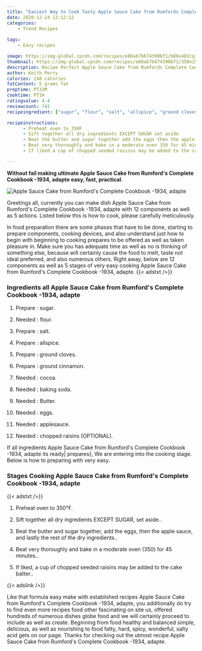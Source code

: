 ```yaml
---
title: "Easiest Way to Cook Tasty Apple Sauce Cake from Rumfords Complete Cookbook 1934 adapte"
date: 2020-12-24 12:12:12
categories:
    - Trend Recipes
    
tags:
    - Easy recipes

image: https://img-global.cpcdn.com/recipes/e86ab7b674390bf1/680x482cq70/apple-sauce-cake-from-rumfords-complete-cookbook-1934-adapte-recipe-main-photo.jpg
thumbnail: https://img-global.cpcdn.com/recipes/e86ab7b674390bf1/350x250cq70/apple-sauce-cake-from-rumfords-complete-cookbook-1934-adapte-recipe-main-photo.jpg
description: Recipe Perfect Apple Sauce Cake from Rumfords Complete Cookbook 1934 adapte with 12 ingredients and 5 stages of easy cooking.
author: Keith Perry
calories: 248 calories
fatContent: 5 grams fat
preptime: PT33M
cooktime: PT1H
ratingvalue: 4.4
reviewcount: 742
recipeingredient: ["sugar", "flour", "salt", "allspice", "ground cloves", "ground cinnamon", "cocoa", "baking soda", "Butter", "eggs", "applesauce", "chopped raisins OPTIONAL"]

recipeinstructions: 
      - Preheat oven to 350F 
      - Sift together all dry ingredients EXCEPT SUGAR set aside 
      - Beat the butter and sugar together add the eggs then the apple sauce and lastly the rest of the dry ingredients 
      - Beat very thoroughly and bake in a moderate oven 350 for 45 minutes 
      - If liked a cup of chopped seeded raisins may be added to the cake batter

---
```




**Without fail making ultimate Apple Sauce Cake from Rumford&#39;s Complete Cookbook -1934, adapte easy, fast, practical**. 


![Apple Sauce Cake from Rumford&#39;s Complete Cookbook -1934, adapte](https://img-global.cpcdn.com/recipes/e86ab7b674390bf1/680x482cq70/apple-sauce-cake-from-rumfords-complete-cookbook-1934-adapte-recipe-main-photo.jpg "Apple Sauce Cake from Rumford&#39;s Complete Cookbook -1934, adapte")




Greetings all, currently you can make dish Apple Sauce Cake from Rumford&#39;s Complete Cookbook -1934, adapte with 12 components as well as 5 actions. Listed below this is how to cook, please carefully meticulously.

In food preparation there are some phases that have to be done, starting to prepare components, cooking devices, and also understand just how to begin with beginning to cooking prepares to be offered as well as taken pleasure in. Make sure you has adequate time as well as no is thinking of something else, because will certainly cause the food to melt, taste not ideal preferred, and also numerous others. Right away, below are 12 components as well as 5 stages of very easy cooking Apple Sauce Cake from Rumford&#39;s Complete Cookbook -1934, adapte.
{{< adstxt />}}

### Ingredients all Apple Sauce Cake from Rumford&#39;s Complete Cookbook -1934, adapte


1. Prepare  : sugar.

1. Needed  : flour.

1. Prepare  : salt.

1. Prepare  : allspice.

1. Prepare  : ground cloves.

1. Prepare  : ground cinnamon.

1. Needed  : cocoa.

1. Needed  : baking soda.

1. Needed  : Butter.

1. Needed  : eggs.

1. Needed  : applesauce.

1. Needed  : chopped raisins (OPTIONAL).



If all ingredients Apple Sauce Cake from Rumford&#39;s Complete Cookbook -1934, adapte its ready| prepares}, We are entering into the cooking stage. Below is how to preparing with very easy.

### Stages Cooking Apple Sauce Cake from Rumford&#39;s Complete Cookbook -1934, adapte

{{< adstxt />}}


1. Preheat oven to 350°F.



1. Sift together all dry ingredients EXCEPT SUGAR, set aside..



1. Beat the butter and sugar together, add the eggs, then the apple sauce, and lastly the rest of the dry ingredients..



1. Beat very thoroughly and bake in a moderate oven (350) for 45 minutes..



1. If liked, a cup of chopped seeded raisins may be added to the cake batter..





{{< adslink />}}

Like that formula easy make with established recipes Apple Sauce Cake from Rumford&#39;s Complete Cookbook -1934, adapte, you additionally do try to find even more recipes food other fascinating on site us, offered hundreds of numerous dishes globe food and we will certainly proceed to include as well as create. Beginning from food healthy and balanced simple, delicious, as well as nourishing to food fatty, hard, spicy, wonderful, salty acid gets on our page. Thanks for checking out the utmost recipe Apple Sauce Cake from Rumford&#39;s Complete Cookbook -1934, adapte.

